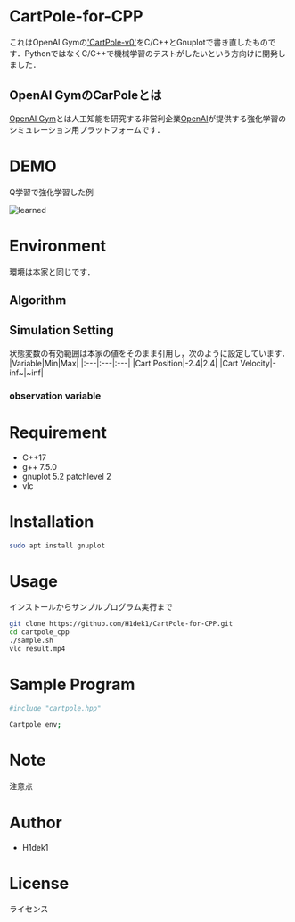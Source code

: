 # CartPole-for-CPP

これはOpenAI Gymの['CartPole-v0'](https://github.com/openai/gym/wiki/CartPole-v0)をC/C++とGnuplotで書き直したものです．PythonではなくC/C++で機械学習のテストがしたいという方向けに開発しました．

## OpenAI GymのCarPoleとは
[OpenAI Gym](https://github.com/openai/gym)とは人工知能を研究する非営利企業[OpenAI](https://openai.com/)が提供する強化学習のシミュレーション用プラットフォームです．


# DEMO

Q学習で強化学習した例

![learned](https://user-images.githubusercontent.com/56115620/76943403-a1b56880-6942-11ea-90d1-4135a84e7d9a.gif)

# Environment
環境は本家と同じです．
## Algorithm

## Simulation Setting
状態変数の有効範囲は本家の値をそのまま引用し，次のように設定しています．
|Variable|Min|Max|
|:---|:---|:---|
|Cart Position|-2.4|2.4|
|Cart Velocity|-inf~|~inf|

### observation variable


# Requirement
 
* C++17
* g++ 7.5.0
* gnuplot 5.2 patchlevel 2
* vlc
 
# Installation
 
```bash
sudo apt install gnuplot
```
 
# Usage
 
インストールからサンプルプログラム実行まで
 
```bash
git clone https://github.com/H1dek1/CartPole-for-CPP.git
cd cartpole_cpp
./sample.sh
vlc result.mp4
```

# Sample Program

```bash
#include "cartpole.hpp"
```

```bash
Cartpole env;
```
 
# Note
 
注意点
 
# Author

* H1dek1
 
# License

ライセンス
